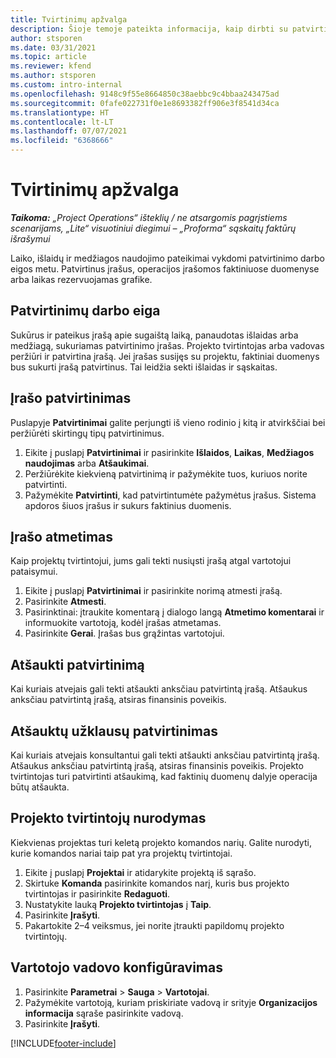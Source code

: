 ```yaml
---
title: Tvirtinimų apžvalga
description: Šioje temoje pateikta informacija, kaip dirbti su patvirtinimais programoje „Project Operations“.
author: stsporen
ms.date: 03/31/2021
ms.topic: article
ms.reviewer: kfend
ms.author: stsporen
ms.custom: intro-internal
ms.openlocfilehash: 9148c9f55e8664850c38aebbc9c4bbaa243475ad
ms.sourcegitcommit: 0fafe022731f0e1e8693382ff906e3f8541d34ca
ms.translationtype: HT
ms.contentlocale: lt-LT
ms.lasthandoff: 07/07/2021
ms.locfileid: "6368666"
---
```

# <a name="approvals-overview"></a>Tvirtinimų apžvalga

_**Taikoma:** „Project Operations“ išteklių / ne atsargomis pagrįstiems scenarijams, „Lite“ visuotiniui diegimui – „Proforma“ sąskaitų faktūrų išrašymui_

Laiko, išlaidų ir medžiagos naudojimo pateikimai vykdomi patvirtinimo darbo eigos metu. Patvirtinus įrašus, operacijos įrašomos faktiniuose duomenyse arba laikas rezervuojamas grafike.

## <a name="approvals-workflow"></a>Patvirtinimų darbo eiga
Sukūrus ir pateikus įrašą apie sugaištą laiką, panaudotas išlaidas arba medžiagą, sukuriamas patvirtinimo įrašas. Projekto tvirtintojas arba vadovas peržiūri ir patvirtina įrašą. Jei įrašas susijęs su projektu, faktiniai duomenys bus sukurti įrašą patvirtinus. Tai leidžia sekti išlaidas ir sąskaitas.

## <a name="approve-an-entry"></a>Įrašo patvirtinimas
Puslapyje **Patvirtinimai** galite perjungti iš vieno rodinio į kitą ir atvirkščiai bei peržiūrėti skirtingų tipų patvirtinimus.
  
1. Eikite į puslapį **Patvirtinimai** ir pasirinkite **Išlaidos**, **Laikas**, **Medžiagos naudojimas** arba **Atšaukimai**.
2. Peržiūrėkite kiekvieną patvirtinimą ir pažymėkite tuos, kuriuos norite patvirtinti.
3. Pažymėkite **Patvirtinti**, kad patvirtintumėte pažymėtus įrašus.
Sistema apdoros šiuos įrašus ir sukurs faktinius duomenis.

## <a name="reject-an-entry"></a>Įrašo atmetimas
Kaip projektų tvirtintojui, jums gali tekti nusiųsti įrašą atgal vartotojui pataisymui.
  
1. Eikite į puslapį **Patvirtinimai** ir pasirinkite norimą atmesti įrašą. 
2. Pasirinkite **Atmesti**.
3. Pasirinktinai: įtraukite komentarą į dialogo langą **Atmetimo komentarai** ir informuokite vartotoją, kodėl įrašas atmetamas.
4. Pasirinkite **Gerai**. Įrašas bus grąžintas vartotojui.
  
## <a name="cancel-approval"></a>Atšaukti patvirtinimą
Kai kuriais atvejais gali tekti atšaukti anksčiau patvirtintą įrašą. Atšaukus anksčiau patvirtintą įrašą, atsiras finansinis poveikis. 

## <a name="approving-recall-requests"></a>Atšauktų užklausų patvirtinimas
Kai kuriais atvejais konsultantui gali tekti atšaukti anksčiau patvirtintą įrašą. Atšaukus anksčiau patvirtintą įrašą, atsiras finansinis poveikis. Projekto tvirtintojas turi patvirtinti atšaukimą, kad faktinių duomenų dalyje operacija būtų atšaukta.

## <a name="specify-project-approvers"></a>Projekto tvirtintojų nurodymas
Kiekvienas projektas turi keletą projekto komandos narių. Galite nurodyti, kurie komandos nariai taip pat yra projektų tvirtintojai.

1. Eikite į puslapį **Projektai** ir atidarykite projektą iš sąrašo.
2. Skirtuke **Komanda** pasirinkite komandos narį, kuris bus projekto tvirtintojas ir pasirinkite **Redaguoti**.
3. Nustatykite lauką **Projekto tvirtintojas** į **Taip**.
4. Pasirinkite **Įrašyti**.
5. Pakartokite 2–4 veiksmus, jei norite įtraukti papildomų projekto tvirtintojų.

## <a name="configure-the-users-manager"></a>Vartotojo vadovo konfigūravimas

1. Pasirinkite **Parametrai** > **Sauga** > **Vartotojai**.
2. Pažymėkite vartotoją, kuriam priskiriate vadovą ir srityje **Organizacijos informacija** sąraše pasirinkite vadovą. 
3. Pasirinkite **Įrašyti**.




[!INCLUDE[footer-include](../includes/footer-banner.md)]
